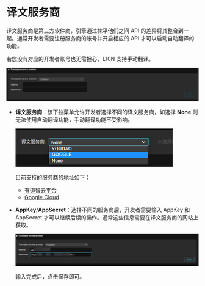 # 译文服务商

译文服务商是第三方软件商，引擎通过抹平他们之间 API 的差异将其整合到一起。通常开发者需要注册服务商的账号并开启相应的 API 才可以启动自动翻译的功能。

若您没有对应的开发者账号也无需担心，L10N 支持手动翻译。

![service](translation-service/overview.png)

- **译文服务商**：该下拉菜单允许开发者选择不同的译文服务商，如选择 **None** 则无法使用自动翻译功能，手动翻译功能不受影响。

    ![select](translation-service/select.png)

    目前支持的服务商的地址如下：

    - [有道智云平台](https://ai.youdao.com/gw.s#/)
    - [Google Cloud](https://cloud.google.com)

- **AppKey**/**AppSecret**：选择不同的服务商后，开发者需要输入 AppKey 和 AppSecret 才可以继续后续的操作。通常这些信息需要在译文服务商的网站上获取。

    ![key](translation-service/youdao.png)

    输入完成后，点击保存即可。
